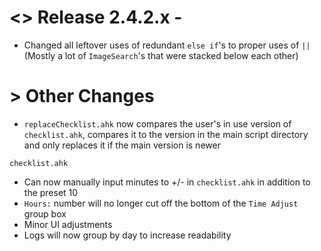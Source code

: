 # <> Release 2.4.2.x -
- Changed all leftover uses of redundant `else if`'s to proper uses of `||` (Mostly a lot of `ImageSearch`'s that were stacked below each other)

# > Other Changes
- `replaceChecklist.ahk` now compares the user's in use version of `checklist.ahk`, compares it to the version in the main script directory and only replaces it if the main version is newer

`checklist.ahk`
- Can now manually input minutes to +/- in `checklist.ahk` in addition to the preset 10
- `Hours:` number will no longer cut off the bottom of the `Time Adjust` group box
- Minor UI adjustments
- Logs will now group by day to increase readability